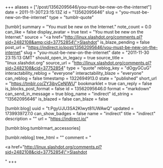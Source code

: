 +++
aliases = ["/post/13562095646/you-must-be-new-on-the-internet"]
date = 2011-11-30T23:15:13Z
id = "13562095646"
slug = "you-must-be-new-on-the-internet"
type = "tumblr-quote"

[tumblr]
summary = "You must be new on the Internet."
note_count = 0.0
can_like = false
display_avatar = true
text = "You must be new on the Internet."
source = "<a href=\"http://linux.slashdot.org/comments.pl?sid=2482108&amp;cid=37752854\">Slashdot</a>"
is_blaze_pending = false
post_url = "https://indirect.io/post/13562095646/you-must-be-new-on-the-internet"
slug = "you-must-be-new-on-the-internet"
date = "2011-11-30 23:15:13 GMT"
should_open_in_legacy = true
source_title = "linux.slashdot.org"
source_url = "http://linux.slashdot.org/comments.pl?sid=2482108&cid=37752854"
type = "quote"
reblog_key = "dOgyGCuG"
interactability_reblog = "everyone"
interactability_blaze = "everyone"
can_reblog = false
timestamp = 1322694913.0
state = "published"
short_url = "https://tmblr.co/ZY3jbyCeNIWU"
bookmarklet = true
can_reply = false
is_blocks_post_format = false
id = 13562095646.0
format = "markdown"
can_send_in_message = true
blog_name = "indirect"
id_string = "13562095646"
is_blazed = false
can_blaze = false

[tumblr.blog]
uuid = "t:PgyUJU3SA2Klwyt81UWAwQ"
updated = 1739939727.0
can_show_badges = false
name = "indirect"
title = "indirect"
description = ""
url = "https://indirect.io/"

[tumblr.blog.tumblrmart_accessories]

[tumblr.reblog]
tree_html = ""
comment = "<p><a href=\"http://linux.slashdot.org/comments.pl?sid=2482108&cid=37752854\">Slashdot</a></p>"
+++
